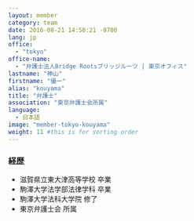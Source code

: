 ```yaml
---
layout: member
category: team
date: 2016-08-21 14:50:21 -0700
lang: jp
office:
  - "tokyo"
office-name:
  - "弁護士法人Bridge Rootsブリッジルーツ | 東京オフィス"
lastname: "神山"
firstname: "優一"
alias: "kouyama"
title: "弁護士"
association: "東京弁護士会所属"
language:
  - 日本語
image: "member-tokyo-kouyama"
weight: 11 #this is for sorting order
---
```


### 経歴
- 滋賀県立東大津高等学校 卒業
- 駒澤大学法学部法律学科 卒業
- 駒澤大学法科大学院 修了
- 東京弁護士会 所属
